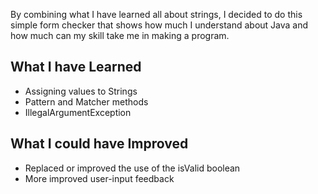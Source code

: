 By combining what I have learned all about strings, I decided to do this simple form checker that shows how much I understand about Java and how much can my skill take me in making a program.

## What I have Learned
- Assigning values to Strings
- Pattern and Matcher methods
- IllegalArgumentException

## What I could have Improved
- Replaced or improved the use of the isValid boolean
- More improved user-input feedback
